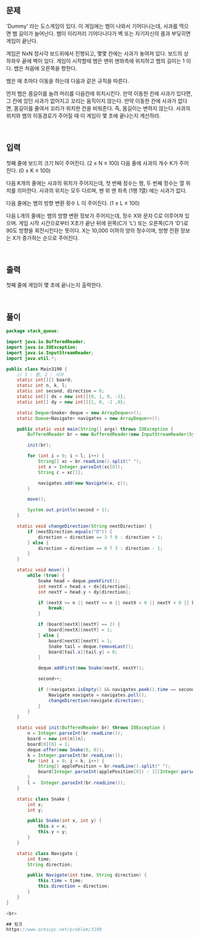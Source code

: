 ## 문제
 'Dummy' 라는 도스게임이 있다. 이 게임에는 뱀이 나와서 기어다니는데, 사과를 먹으면 뱀 길이가 늘어난다. 뱀이 이리저리 기어다니다가 벽 또는 자기자신의 몸과 부딪히면 게임이 끝난다.

게임은 NxN 정사각 보드위에서 진행되고, 몇몇 칸에는 사과가 놓여져 있다. 보드의 상하좌우 끝에 벽이 있다. 게임이 시작할때 뱀은 맨위 맨좌측에 위치하고 뱀의 길이는 1 이다. 뱀은 처음에 오른쪽을 향한다.

뱀은 매 초마다 이동을 하는데 다음과 같은 규칙을 따른다.

먼저 뱀은 몸길이를 늘려 머리를 다음칸에 위치시킨다.
만약 이동한 칸에 사과가 있다면, 그 칸에 있던 사과가 없어지고 꼬리는 움직이지 않는다.
만약 이동한 칸에 사과가 없다면, 몸길이를 줄여서 꼬리가 위치한 칸을 비워준다. 즉, 몸길이는 변하지 않는다.
사과의 위치와 뱀의 이동경로가 주어질 때 이 게임이 몇 초에 끝나는지 계산하라.

<br>

## 입력
첫째 줄에 보드의 크기 N이 주어진다. (2 ≤ N ≤ 100) 다음 줄에 사과의 개수 K가 주어진다. (0 ≤ K ≤ 100)

다음 K개의 줄에는 사과의 위치가 주어지는데, 첫 번째 정수는 행, 두 번째 정수는 열 위치를 의미한다. 사과의 위치는 모두 다르며, 맨 위 맨 좌측 (1행 1열) 에는 사과가 없다.

다음 줄에는 뱀의 방향 변환 횟수 L 이 주어진다. (1 ≤ L ≤ 100)

다음 L개의 줄에는 뱀의 방향 변환 정보가 주어지는데,  정수 X와 문자 C로 이루어져 있으며. 게임 시작 시간으로부터 X초가 끝난 뒤에 왼쪽(C가 'L') 또는 오른쪽(C가 'D')로 90도 방향을 회전시킨다는 뜻이다. X는 10,000 이하의 양의 정수이며, 방향 전환 정보는 X가 증가하는 순으로 주어진다.

<br>

## 출력
첫째 줄에 게임이 몇 초에 끝나는지 출력한다.

<br>

## 풀이
```java
package stack_queue;

import java.io.BufferedReader;
import java.io.IOException;
import java.io.InputStreamReader;
import java.util.*;

public class Main3190 {
    // 1 : 뱀, 2 : 사과
    static int[][] board;
    static int n, k, l;
    static int second, direction = 0;
    static int[] dx = new int[]{0, 1, 0, -1};
    static int[] dy = new int[]{1, 0, -1 ,0};

    static Deque<Snake> deque = new ArrayDeque<>();
    static Queue<Navigate> navigates = new ArrayDeque<>();

    public static void main(String[] args) throws IOException {
        BufferedReader br = new BufferedReader(new InputStreamReader(System.in));

        init(br);

        for (int i = 0; i < l; i++) {
            String[] xc = br.readLine().split(" ");
            int x = Integer.parseInt(xc[0]);
            String c = xc[1];

            navigates.add(new Navigate(x, c));
        }

        move();

        System.out.println(second + 1);
    }

    static void changeDirection(String nextDirection) {
        if (nextDirection.equals("D")) {
            direction = direction == 3 ? 0 : direction + 1;
        } else {
            direction = direction == 0 ? 3 : direction - 1;
        }
    }

    static void move() {
        while (true) {
            Snake head = deque.peekFirst();
            int nextX = head.x + dx[direction];
            int nextY = head.y + dy[direction];

            if (nextX >= n || nextY >= n || nextX < 0 || nextY < 0 || board[nextX][nextY] == 1) {
                break;
            }

            if (board[nextX][nextY] == 2) {
                board[nextX][nextY] = 1;
            } else {
                board[nextX][nextY] = 1;
                Snake tail = deque.removeLast();
                board[tail.x][tail.y] = 0;
            }

            deque.addFirst(new Snake(nextX, nextY));

            second++;

            if (!navigates.isEmpty() && navigates.peek().time == second) {
                Navigate navigate = navigates.poll();
                changeDirection(navigate.direction);
            }
        }
    }

    static void init(BufferedReader br) throws IOException {
        n = Integer.parseInt(br.readLine());
        board = new int[n][n];
        board[0][0] = 1;
        deque.offer(new Snake(0, 0));
        k = Integer.parseInt(br.readLine());
        for (int i = 0; i < k; i++) {
            String[] applePosition = br.readLine().split(" ");
            board[Integer.parseInt(applePosition[0]) - 1][Integer.parseInt(applePosition[1]) - 1] = 2;
        }
        l =  Integer.parseInt(br.readLine());
    }

    static class Snake {
        int x;
        int y;

        public Snake(int x, int y) {
            this.x = x;
            this.y = y;
        }
    }

    static class Navigate {
        int time;
        String direction;

        public Navigate(int time, String direction) {
            this.time = time;
            this.direction = direction;
        }
    }
}

<br>

## 링크
https://www.acmicpc.net/problem/3190
```
